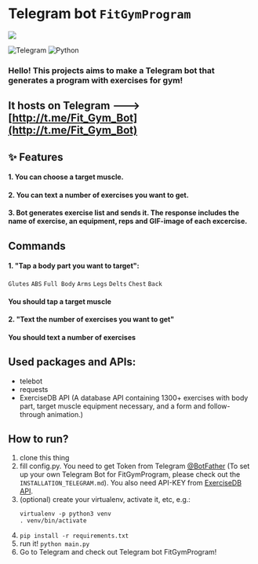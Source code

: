 # Telegram bot `FitGymProgram`

![](https://github.com/annkatsko/Gym_bot/blob/main/images/FitGym.jpg)

![Telegram](https://img.shields.io/badge/Telegram-2CA5E0?style=for-the-badge&logo=telegram&logoColor=white)
![Python](https://img.shields.io/badge/python-3670A0?style=for-the-badge&logo=python&logoColor=ffdd54)

### Hello! This projects aims to make a Telegram bot that generates a program with exercises for gym! 

## It hosts on Telegram ---> [http://t.me/Fit_Gym_Bot](http://t.me/Fit_Gym_Bot)

## ✨ Features

#### 1. You can choose a target muscle.

#### 2. You can text a number of exercises you want to get.

#### 3. Bot generates exercise list and sends it. The response includes the name of exercise, an equipment, reps and GIF-image of each excercise. 

## Commands
#### 1. "Tap a body part you want to target":
``Glutes`` ``ABS`` ``Full Body`` ``Arms`` 
``Legs`` ``Delts`` ``Chest`` ``Back``
#### You should tap a target muscle
#### 2. "Text the number of exercises you want to get"
#### You should text a number of exercises

## Used packages and APIs:
* telebot
* requests
* ExerciseDB API (A database API containing 1300+ exercises with body part, target muscle equipment necessary, and a form and follow-through animation.)

    
    

## How to run?

1. clone this thing
2. fill config.py. You need to get Token from Telegram [@BotFather](https://t.me/BotFather) (To set up your own Telegram Bot for FitGymProgram, please check out the ```INSTALLATION_TELEGRAM.md```). You also need API-KEY from [ExerciseDB API](https://rapidapi.com/justin-WFnsXH_t6/api/exercisedb/).
3. (optional) create your virtualenv, activate it, etc, e.g.:
    ```
    virtualenv -p python3 venv
    . venv/bin/activate
    ```
4. `pip install -r requirements.txt`
5. run it! `python main.py`
6. Go to Telegram and check out Telegram bot FitGymProgram!